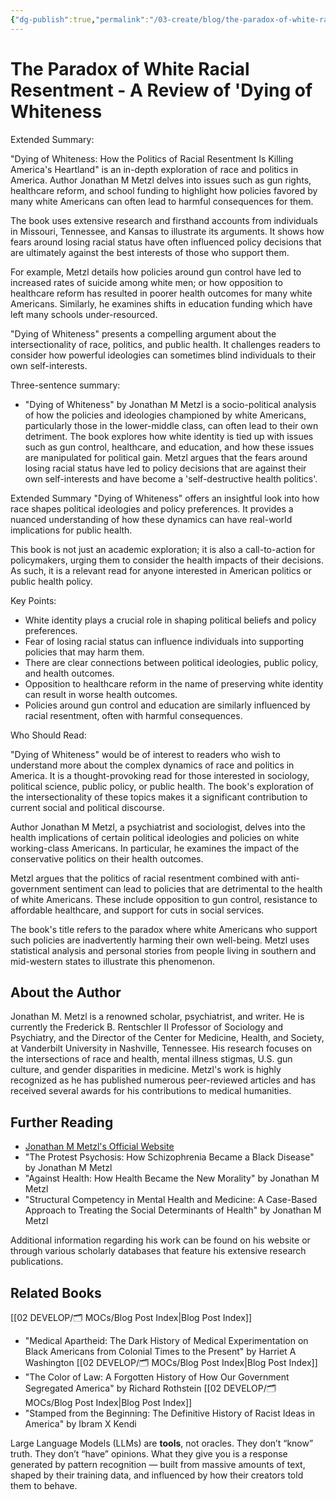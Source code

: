 ```yaml
---
{"dg-publish":true,"permalink":"/03-create/blog/the-paradox-of-white-racial-resentment-a-review-of-dying-of-whiteness/","tags":["race","white-supremacy","books"]}
---
```



# The Paradox of White Racial Resentment - A Review of 'Dying of Whiteness


Extended Summary:

"Dying of Whiteness: How the Politics of Racial Resentment Is Killing America's Heartland" is an in-depth exploration of race and politics in America. Author Jonathan M Metzl delves into issues such as gun rights, healthcare reform, and school funding to highlight how policies favored by many white Americans can often lead to harmful consequences for them. 

The book uses extensive research and firsthand accounts from individuals in Missouri, Tennessee, and Kansas to illustrate its arguments. It shows how fears around losing racial status have often influenced policy decisions that are ultimately against the best interests of those who support them.

For example, Metzl details how policies around gun control have led to increased rates of suicide among white men; or how opposition to healthcare reform has resulted in poorer health outcomes for many white Americans. Similarly, he examines shifts in education funding which have left many schools under-resourced.

"Dying of Whiteness" presents a compelling argument about the intersectionality of race, politics, and public health. It challenges readers to consider how powerful ideologies can sometimes blind individuals to their own self-interests.




Three-sentence summary:

- "Dying of Whiteness" by Jonathan M Metzl is a socio-political analysis of how the policies and ideologies championed by white Americans, particularly those in the lower-middle class, can often lead to their own detriment. The book explores how white identity is tied up with issues such as gun control, healthcare, and education, and how these issues are manipulated for political gain. Metzl argues that the fears around losing racial status have led to policy decisions that are against their own self-interests and have become a 'self-destructive health politics'.

Extended Summary
"Dying of Whiteness" offers an insightful look into how race shapes political ideologies and policy preferences. It provides a nuanced understanding of how these dynamics can have real-world implications for public health. 

This book is not just an academic exploration; it is also a call-to-action for policymakers, urging them to consider the health impacts of their decisions. As such, it is a relevant read for anyone interested in American politics or public health policy.


Key Points:

- White identity plays a crucial role in shaping political beliefs and policy preferences.
- Fear of losing racial status can influence individuals into supporting policies that may harm them.
- There are clear connections between political ideologies, public policy, and health outcomes.
- Opposition to healthcare reform in the name of preserving white identity can result in worse health outcomes.
- Policies around gun control and education are similarly influenced by racial resentment, often with harmful consequences.

Who Should Read:

"Dying of Whiteness" would be of interest to readers who wish to understand more about the complex dynamics of race and politics in America. It is a thought-provoking read for those interested in sociology, political science, public policy, or public health. The book's exploration of the intersectionality of these topics makes it a significant contribution to current social and political discourse.

Author Jonathan M Metzl, a psychiatrist and sociologist, delves into the health implications of certain political ideologies and policies on white working-class Americans. In particular, he examines the impact of the conservative politics on their health outcomes.

Metzl argues that the politics of racial resentment combined with anti-government sentiment can lead to policies that are detrimental to the health of white Americans. These include opposition to gun control, resistance to affordable healthcare, and support for cuts in social services. 

The book's title refers to the paradox where white Americans who support such policies are inadvertently harming their own well-being. Metzl uses statistical analysis and personal stories from people living in southern and mid-western states to illustrate this phenomenon.

## About the Author

Jonathan M. Metzl is a renowned scholar, psychiatrist, and writer. He is currently the Frederick B. Rentschler II Professor of Sociology and Psychiatry, and the Director of the Center for Medicine, Health, and Society, at Vanderbilt University in Nashville, Tennessee. His research focuses on the intersections of race and health, mental illness stigmas, U.S. gun culture, and gender disparities in medicine. Metzl's work is highly recognized as he has published numerous peer-reviewed articles and has received several awards for his contributions to medical humanities.

## Further Reading

- [Jonathan M Metzl's Official Website](https://www.jonathanmetzl.com/)
- "The Protest Psychosis: How Schizophrenia Became a Black Disease" by Jonathan M Metzl
- "Against Health: How Health Became the New Morality" by Jonathan M Metzl
- "Structural Competency in Mental Health and Medicine: A Case-Based Approach to Treating the Social Determinants of Health" by Jonathan M Metzl

Additional information regarding his work can be found on his website or through various scholarly databases that feature his extensive research publications.
  
## Related Books 

[[02 DEVELOP/🗂️ MOCs/Blog Post Index\|Blog Post Index]]
- "Medical Apartheid: The Dark History of Medical Experimentation on Black Americans from Colonial Times to the Present" by Harriet A Washington
[[02 DEVELOP/🗂️ MOCs/Blog Post Index\|Blog Post Index]]
- "The Color of Law: A Forgotten History of How Our Government Segregated America" by Richard Rothstein
[[02 DEVELOP/🗂️ MOCs/Blog Post Index\|Blog Post Index]]
- "Stamped from the Beginning: The Definitive History of Racist Ideas in America" by Ibram X Kendi

Large Language Models (LLMs) are **tools**, not oracles. They don’t “know” truth. They don’t “have” opinions. What they give you is a response generated by pattern recognition — built from massive amounts of text, shaped by their training data, and influenced by how their creators told them to behave.